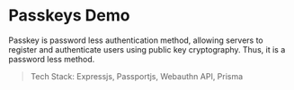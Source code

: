 # Passkeys Demo

Passkey is password less authentication method, allowing servers to register and authenticate users using public key cryptography. Thus, it is a password less method.

> Tech Stack: Expressjs, Passportjs, Webauthn API, Prisma
